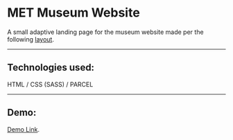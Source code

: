 # MET Museum Website
A small adaptive landing page for the museum website made per the following [layout](https://www.figma.com/file/lSR1m42L9YwzQwzzxKwHpw/THE-MET?type=design&node-id=8590-286&mode=design&t=BY4GELRlhCB1vIUz-0).
- - - -
## Technologies used:
HTML / CSS (SASS) / PARCEL
- - - -
## Demo:
[Demo Link](https://fessenko-tr.github.io/layout_landing-page/).
